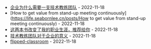 * [企业为什么需要一支技术教练团队](https://life.seabornlee.cn/posts/企业为什么需要一支技术教练团队) - 2022-11-18
* [How to get value from stand-up meeting continuously](https://life.seabornlee.cn/posts/How to get value from stand-up meeting continuously) - 2022-11-18
* [这两本书改变了我的职业生涯，推荐给你](https://life.seabornlee.cn/posts/这两本书改变了我的职业生涯，推荐给你) - 2022-11-18
* [技术教练团队对于企业的意义](https://life.seabornlee.cn/posts/技术教练团队对于企业的意义) - 2022-11-18
* [flipped-classroom](https://life.seabornlee.cn/posts/flipped-classroom) - 2022-11-18
